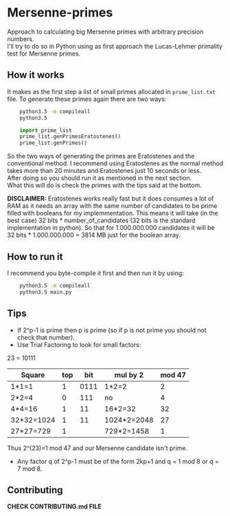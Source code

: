 # Mersenne-primes
Approach to calculating big Mersenne primes with arbitrary precision numbers.  
I'll try to do so in Python using as first approach the Lucas-Lehmer primality test for Mersenne primes.

## How it works
It makes as the first step a list of small primes allocated in `prime_list.txt` file. To generate these primes again there are two ways:  
```bash
    python3.5 -m compileall
    python3.5
```  

```python
    import prime_list
    prime_list.genPrimesEratostenes()
    prime_list.genPrimes()
```

So the two ways of generating the primes are Eratostenes and the conventional method. I recommend using Eratostenes as the normal method takes more than 20 minutes and Eratostenes just 10 seconds or less.  
After doing so you should run it as mentioned in the next section.  
What this will do is check the primes with the tips said at the bottom.  

**DISCLAIMER:** Eratostenes works really fast but it does consumes a lot of RAM as it needs an array with the same number of candidates to be prime filled with booleans for my implemmentation. This means it will take (in the best case) 32 bits * number_of_candidates (32 bits is the standard implementation in python). So that for 1.000.000.000 candidates it will be 32 bits * 1.000.000.000 = 3814 MB just for the boolean array.


## How to run it
I recommend you byte-compile it first and then run it by using:
``` bash
    python3.5 -m compileall
    python3.5 main.py
```

## Tips

- If 2^p-1 is prime then p is prime (so if p is not prime you should not check that number).  
- Use Trial Factoring to look for small factors:

23 = 10111

| Square | top | bit | mul by 2 | mod 47 |
|--------|-----|-----|----------|--------|
| 1*1=1  | 1   | 0111 | 1*2=2   |  2 |
| 2*2=4  | 0   | 111  | no      |  4  |
| 4*4=16 | 1   | 11   | 16*2=32 | 32  |
| 32*32=1024 | 1 | 11 | 1024*2=2048 | 27 |
| 27*27=729 | 1 |     | 729*2=1458 | 1  |

Thus 2^(23)=1 mod 47 and our Mersenne candidate isn't prime.

- Any factor q of 2^p-1 must be of the form 2kp+1 and q = 1 mod 8 or q = 7 mod 8.

## Contributing

**__CHECK CONTRIBUTING.md FILE__**
